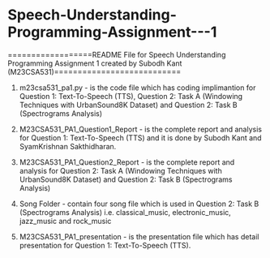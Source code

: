 # Speech-Understanding-Programming-Assignment---1


==================README File for Speech Understanding Programming Assignment 1 created by Subodh Kant (M23CSA531)===========================


1. m23csa531_pa1.py - is the code file which has coding implimantion for Question 1: Text-To-Speech (TTS), 
			Question 2: Task A (Windowing Techniques with UrbanSound8K Dataset) and Question 2: Task B (Spectrograms Analysis)

2. M23CSA531_PA1_Question1_Report - is the complete report and analysis for Question 1: Text-To-Speech (TTS) and it is done by Subodh Kant and SyamKrishnan Sakthidharan.

3. M23CSA531_PA1_Question2_Report - is the complete report and analysis for Question 2: Task A (Windowing Techniques with UrbanSound8K Dataset) and Question 2: Task B (Spectrograms Analysis)

4. Song Folder - contain four song file which is used in Question 2: Task B (Spectrograms Analysis) i.e. classical_music, electronic_music, jazz_music and rock_music

5. M23CSA531_PA1_presentation - is the presentation file which has detail presentation for Question 1: Text-To-Speech (TTS).
